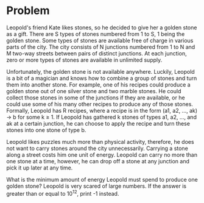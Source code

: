 # Problem

Leopold's friend Kate likes stones, so he decided to give her a golden stone as a gift. There are S types of stones numbered from 1 to S, 1 being the golden stone. Some types of stones are available free of charge in various parts of the city. The city consists of N junctions numbered from 1 to N and M two-way streets between pairs of distinct junctions. At each junction, zero or more types of stones are available in unlimited supply.

Unfortunately, the golden stone is not available anywhere. Luckily, Leopold is a bit of a magician and knows how to combine a group of stones and turn them into another stone. For example, one of his recipes could produce a golden stone out of one silver stone and two marble stones. He could collect those stones in some of the junctions if they are available, or he could use some of his many other recipes to produce any of those stones. Formally, Leopold has R recipes, where a recipe is in the form (a1, a2, ..., ak) -> b for some k ≥ 1. If Leopold has gathered k stones of types a1, a2, ..., and ak at a certain junction, he can choose to apply the recipe and turn these stones into one stone of type b.

Leopold likes puzzles much more than physical activity, therefore, he does not want to carry stones around the city unnecessarily. Carrying a stone along a street costs him one unit of energy. Leopold can carry no more than one stone at a time, however, he can drop off a stone at any junction and pick it up later at any time.

What is the minimum amount of energy Leopold must spend to produce one golden stone? Leopold is very scared of large numbers. If the answer is greater than or equal to $10^{12}$, print -1 instead.
